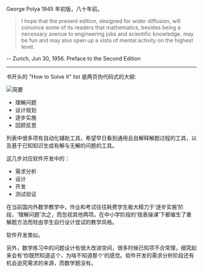 
George Polya 1945 年初版，八十年前。

> I hope that the present edition, designed for wider diffusion, will convince some of its readers that mathematics, besides being a necessary avenue to engineering jobs and scientific knowledge, may be fun and may also open up a vista of mental activity on the highest level.

-- Zurich, Jun 30, 1956. Preface to the Second Edition

----

书开头的 "How to Solve It" list 是两页伪代码式的大纲:

![简要](../assets/2025-03-24-HowtoSolveIt_GeorgePolya.jpg)

- 理解问题
- 设计规划
- 逐步实施
- 回顾反思

列表中很多项有自动化辅助工具，希望早日看到通用且自解释解题过程的工具，以及基于已知知识生成有解与无解的问题的工具。

这几步对应软件开发中的：

- 需求分析
- 设计
- 开发
- 测试验证

在当前国内外数学教学中，作业和考试往往耗费学生极大精力于‘逐步实施’阶段，‘理解问题’次之，而忽视其他两项。在中小学阶段的‘按表操课’下都催生了重解题方法而轻由学生自行设计尝试的教学风格。

软件开发类似。

另外，数学练习中的问题设计有很大改进空间，很多时候已知项不合常理，细究起来会有‘你既然知道这个，为啥不知道那个’的感觉。软件开发的需求分析阶段还有机会追究需求的来源，而数学题没有。
